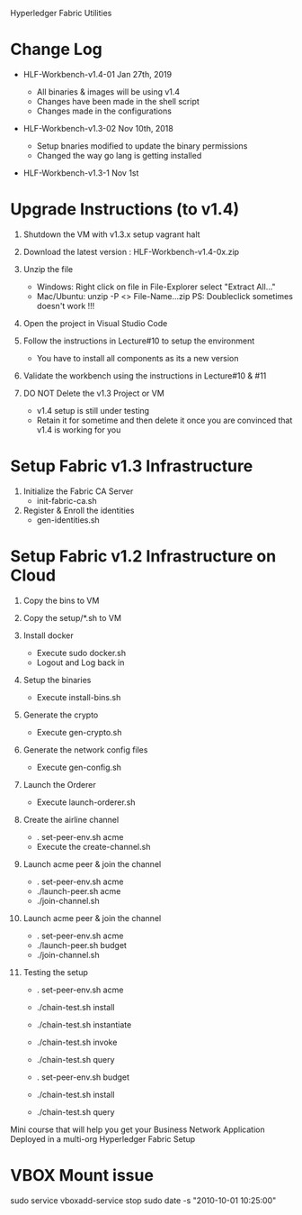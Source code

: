 Hyperledger Fabric Utilities

Change Log
==========

- HLF-Workbench-v1.4-01       Jan 27th, 2019

  * All binaries & images will be using v1.4
  * Changes have been made in the shell script
  * Changes made in the configurations


- HLF-Workbench-v1.3-02       Nov 10th, 2018
  * Setup bnaries modified to update the binary permissions
  * Changed the way go lang is getting installed
- HLF-Workbench-v1.3-1        Nov 1st


Upgrade Instructions (to v1.4)
==============================
 1. Shutdown the VM with v1.3.x setup
     vagrant   halt
  2. Download the latest version : HLF-Workbench-v1.4-0x.zip
  3. Unzip the file
     * Windows:    Right click on file in File-Explorer select "Extract All..."
     * Mac/Ubuntu: unzip -P <<PASSWORD>>  File-Name...zip
     PS: Doubleclick sometimes doesn't work !!!
  4. Open the project in Visual Studio Code
  5. Follow the instructions in Lecture#10 to setup the environment
     * You have to install all components as its a new version
  6. Validate the workbench using the instructions in Lecture#10 & #11

  7. DO NOT Delete the v1.3 Project or VM
     * v1.4 setup is still under testing
     * Retain it for sometime and then delete it once you are convinced
       that v1.4 is working for you


Setup Fabric v1.3 Infrastructure
================================
1. Initialize the Fabric CA Server
    - init-fabric-ca.sh
2. Register & Enroll the identities
    - gen-identities.sh



Setup Fabric v1.2 Infrastructure on Cloud
=========================================

1. Copy the bins to VM
2. Copy the setup/*.sh to VM
3. Install docker
   - Execute sudo docker.sh
   - Logout and Log back in
4. Setup the binaries
   - Execute install-bins.sh
5. Generate the crypto
   - Execute gen-crypto.sh
6. Generate the network config files
   - Execute gen-config.sh
7. Launch the Orderer
   - Execute launch-orderer.sh
8. Create the airline channel
    - . set-peer-env.sh acme
    - Execute the create-channel.sh
9. Launch acme peer & join the channel
    - . set-peer-env.sh acme
    - ./launch-peer.sh  acme
    - ./join-channel.sh
10. Launch acme peer & join the channel
    - . set-peer-env.sh acme
    - ./launch-peer.sh  budget
    - ./join-channel.sh

11. Testing the setup
    - . set-peer-env.sh acme
    - ./chain-test.sh install
    - ./chain-test.sh instantiate
    - ./chain-test.sh invoke
    - ./chain-test.sh query

    - . set-peer-env.sh budget
    - ./chain-test.sh install
    - ./chain-test.sh query




Mini course that will help you get your Business Network Application Deployed in a multi-org Hyperledger Fabric Setup

# VBOX Mount issue
sudo service vboxadd-service stop
sudo date -s "2010-10-01 10:25:00"